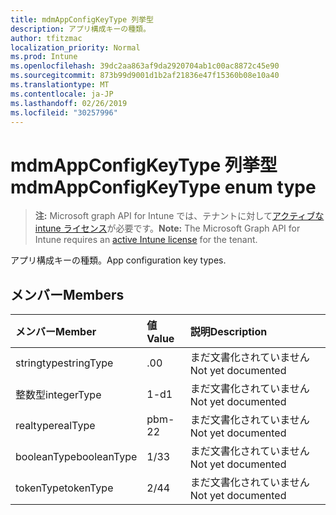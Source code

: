 ```yaml
---
title: mdmAppConfigKeyType 列挙型
description: アプリ構成キーの種類。
author: tfitzmac
localization_priority: Normal
ms.prod: Intune
ms.openlocfilehash: 39dc2aa863af9da2920704ab1c00ac8872c45e90
ms.sourcegitcommit: 873b99d9001d1b2af21836e47f15360b08e10a40
ms.translationtype: MT
ms.contentlocale: ja-JP
ms.lasthandoff: 02/26/2019
ms.locfileid: "30257996"
---
```

# <a name="mdmappconfigkeytype-enum-type"></a><span data-ttu-id="f3fa9-103">mdmAppConfigKeyType 列挙型</span><span class="sxs-lookup"><span data-stu-id="f3fa9-103">mdmAppConfigKeyType enum type</span></span>

> <span data-ttu-id="f3fa9-104">**注:** Microsoft graph API for Intune では、テナントに対して[アクティブな intune ライセンス](https://go.microsoft.com/fwlink/?linkid=839381)が必要です。</span><span class="sxs-lookup"><span data-stu-id="f3fa9-104">**Note:** The Microsoft Graph API for Intune requires an [active Intune license](https://go.microsoft.com/fwlink/?linkid=839381) for the tenant.</span></span>

<span data-ttu-id="f3fa9-105">アプリ構成キーの種類。</span><span class="sxs-lookup"><span data-stu-id="f3fa9-105">App configuration key types.</span></span>

## <a name="members"></a><span data-ttu-id="f3fa9-106">メンバー</span><span class="sxs-lookup"><span data-stu-id="f3fa9-106">Members</span></span>
|<span data-ttu-id="f3fa9-107">メンバー</span><span class="sxs-lookup"><span data-stu-id="f3fa9-107">Member</span></span>|<span data-ttu-id="f3fa9-108">値</span><span class="sxs-lookup"><span data-stu-id="f3fa9-108">Value</span></span>|<span data-ttu-id="f3fa9-109">説明</span><span class="sxs-lookup"><span data-stu-id="f3fa9-109">Description</span></span>|
|:---|:---|:---|
|<span data-ttu-id="f3fa9-110">stringtype</span><span class="sxs-lookup"><span data-stu-id="f3fa9-110">stringType</span></span>|<span data-ttu-id="f3fa9-111">.0</span><span class="sxs-lookup"><span data-stu-id="f3fa9-111">0</span></span>|<span data-ttu-id="f3fa9-112">まだ文書化されていません</span><span class="sxs-lookup"><span data-stu-id="f3fa9-112">Not yet documented</span></span>|
|<span data-ttu-id="f3fa9-113">整数型</span><span class="sxs-lookup"><span data-stu-id="f3fa9-113">integerType</span></span>|<span data-ttu-id="f3fa9-114">1-d</span><span class="sxs-lookup"><span data-stu-id="f3fa9-114">1</span></span>|<span data-ttu-id="f3fa9-115">まだ文書化されていません</span><span class="sxs-lookup"><span data-stu-id="f3fa9-115">Not yet documented</span></span>|
|<span data-ttu-id="f3fa9-116">realtype</span><span class="sxs-lookup"><span data-stu-id="f3fa9-116">realType</span></span>|<span data-ttu-id="f3fa9-117">pbm-2</span><span class="sxs-lookup"><span data-stu-id="f3fa9-117">2</span></span>|<span data-ttu-id="f3fa9-118">まだ文書化されていません</span><span class="sxs-lookup"><span data-stu-id="f3fa9-118">Not yet documented</span></span>|
|<span data-ttu-id="f3fa9-119">booleanType</span><span class="sxs-lookup"><span data-stu-id="f3fa9-119">booleanType</span></span>|<span data-ttu-id="f3fa9-120">1/3</span><span class="sxs-lookup"><span data-stu-id="f3fa9-120">3</span></span>|<span data-ttu-id="f3fa9-121">まだ文書化されていません</span><span class="sxs-lookup"><span data-stu-id="f3fa9-121">Not yet documented</span></span>|
|<span data-ttu-id="f3fa9-122">tokenType</span><span class="sxs-lookup"><span data-stu-id="f3fa9-122">tokenType</span></span>|<span data-ttu-id="f3fa9-123">2/4</span><span class="sxs-lookup"><span data-stu-id="f3fa9-123">4</span></span>|<span data-ttu-id="f3fa9-124">まだ文書化されていません</span><span class="sxs-lookup"><span data-stu-id="f3fa9-124">Not yet documented</span></span>|




